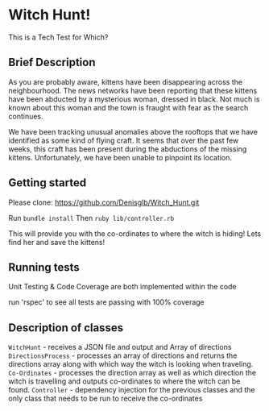 # Witch Hunt!

This is a Tech Test for Which? 

## Brief Description

As you are probably aware, kittens have been disappearing across the neighbourhood. The news networks have been reporting that these kittens have been abducted by a mysterious woman, dressed in black. Not much is known about this woman and the town is fraught with fear as the search continues.

We have been tracking unusual anomalies above the rooftops that we have identified as some kind of flying craft. It seems that over the past few weeks, this craft has been present during the abductions of the missing kittens. Unfortunately, we have been unable to pinpoint its location.


## Getting started

Please clone: https://github.com/Denisglb/Witch_Hunt.git

Run `bundle install`
Then `ruby lib/controller.rb`

This will provide you with the co-ordinates to where the witch is hiding! Lets find her and save the kittens!

## Running tests

Unit Testing & Code Coverage are both implemented within the code

run 'rspec' to see all tests are passing with 100% coverage

## Description of classes
`WitchHunt` - receives a JSON file and output and Array of directions
`DirectionsProcess` - processes an array of directions and returns the directions array along with which way the witch is looking when traveling. 
`Co-Ordinates` - processes the direction array as well as which direction the witch is travelling and outputs co-ordinates to where the witch can be found.
`Controller` - dependency injection for the previous classes and the only class that needs to be run to receive the co-ordinates

